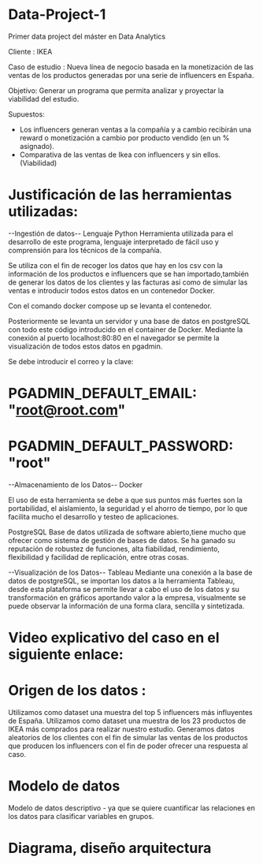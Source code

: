 
# Data-Project-1

Primer data project del máster en Data Analytics

Cliente : IKEA

Caso de estudio : Nueva línea de negocio basada en la monetización de las ventas de los productos generadas por una serie de influencers en España.

Objetivo:
Generar un programa que permita analizar y proyectar la viabilidad del estudio.

Supuestos:
- Los influencers generan ventas a la compañía y a cambio recibirán una reward o monetización a cambio por producto vendido (en un % asignado).
- Comparativa de las ventas de Ikea con influencers y sin ellos.(Viabilidad)

# Justificación de las herramientas utilizadas:
--Ingestión de datos--
Lenguaje Python 
Herramienta utilizada para el desarrollo de este programa, lenguaje interpretado de fácil uso y comprensión para los técnicos de la compañía.

Se utiliza con el fin de recoger los datos que hay en los csv con la información de los productos e influencers que se han importado,también de generar los datos de los clientes y las facturas así como de simular las ventas e introducir todos estos datos en un contenedor Docker. 

Con el comando docker compose up se levanta el contenedor.

Posteriormente se levanta un servidor y una base de datos en postgreSQL con todo este código introducido en el container de Docker.
Mediante la conexión al puerto localhost:80:80 en el navegador se permite la visualización de todos estos datos en pgadmin.

Se debe introducir el correo y la clave: 
# PGADMIN_DEFAULT_EMAIL: "root@root.com"
# PGADMIN_DEFAULT_PASSWORD: "root"

--Almacenamiento de los Datos--
Docker

El uso de esta herramienta se debe a que sus puntos más fuertes son la portabilidad, el aislamiento, la seguridad y el ahorro de tiempo, por lo que facilita mucho el desarrollo y testeo de aplicaciones.  

PostgreSQL
Base de datos utilizada de software abierto,tiene mucho que ofrecer como sistema de gestión de bases de datos. Se ha ganado su reputación de robustez de funciones, alta fiabilidad, rendimiento, flexibilidad y facilidad de replicación, entre otras cosas. 

--Visualización de los Datos--
Tableau
Mediante una conexión a la base de datos de postgreSQL, se importan los datos a la herramienta Tableau, desde esta plataforma se permite llevar a cabo el uso de los datos y su transformación en gráficos aportando valor a la empresa, visualmente se puede observar la información de una forma clara, sencilla y sintetizada.

# Video explicativo del caso en el siguiente enlace:
# Origen de los datos :
Utilizamos como dataset una muestra del top 5 influencers más influyentes de España.
Utilizamos como dataset una muestra de los 23 productos de IKEA más comprados para realizar nuestro estudio.
Generamos datos aleatorios de los clientes con el fin de simular las ventas de los productos que producen los influencers con el fin de poder ofrecer una respuesta al caso.


# Modelo de datos
Modelo de datos descriptivo - ya que se quiere cuantificar las relaciones en los datos para clasificar variables en grupos.

# Diagrama, diseño arquitectura
